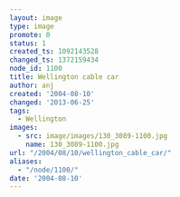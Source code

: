 ```yaml
---
layout: image
type: image
promote: 0
status: 1
created_ts: 1092143528
changed_ts: 1372159434
node_id: 1100
title: Wellington cable car
author: anj
created: '2004-08-10'
changed: '2013-06-25'
tags:
  - Wellington
images:
  - src: image/images/130_3089-1100.jpg
    name: 130_3089-1100.jpg
url: "/2004/08/10/wellington_cable_car/"
aliases:
  - "/node/1100/"
date: '2004-08-10'
---
```


